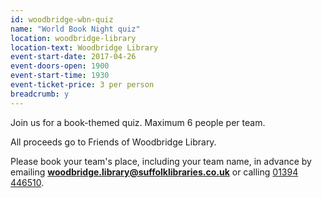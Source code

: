 ```yaml
---
id: woodbridge-wbn-quiz
name: "World Book Night quiz"
location: woodbridge-library
location-text: Woodbridge Library
event-start-date: 2017-04-26
event-doors-open: 1900
event-start-time: 1930
event-ticket-price: 3 per person
breadcrumb: y
---
```


Join us for a book-themed quiz. Maximum 6 people per team.

All proceeds go to Friends of Woodbridge Library.

Please book your team's place, including your team name, in advance by emailing **woodbridge.library@suffolklibraries.co.uk** or calling [01394 446510](tel:01394446510).
